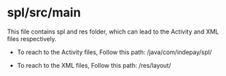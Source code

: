 # spl/src/main 
This file contains spl and res folder, which can lead to the Activity and XML files respectively.

  - To reach to the Activity files, Follow this path: /java/com/indepay/spl/

  - To reach to the XML files, Follow this path: /res/layout/
